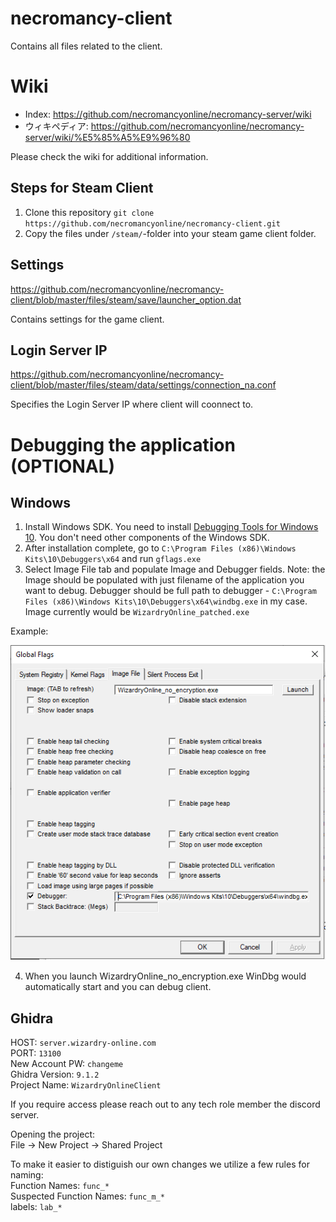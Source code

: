 # necromancy-client
Contains all files related to the client.

# Wiki
- Index: https://github.com/necromancyonline/necromancy-server/wiki
- ウィキペディア: https://github.com/necromancyonline/necromancy-server/wiki/%E5%85%A5%E9%96%80

Please check the wiki for additional information.

## Steps for Steam Client
1) Clone this repository ```git clone https://github.com/necromancyonline/necromancy-client.git```
2) Copy the files under `/steam/`-folder into your steam game client folder.

## Settings
https://github.com/necromancyonline/necromancy-client/blob/master/files/steam/save/launcher_option.dat

Contains settings for the game client.

## Login Server IP
https://github.com/necromancyonline/necromancy-client/blob/master/files/steam/data/settings/connection_na.conf

Specifies the Login Server IP where client will coonnect to.

# Debugging the application (OPTIONAL)

## Windows
1. Install Windows SDK. You need to install [Debugging Tools for Windows 10](https://docs.microsoft.com/en-us/windows-hardware/drivers/debugger/debugger-download-tools). You don't need other components of the Windows SDK.
2. After installation complete, go to `C:\Program Files (x86)\Windows Kits\10\Debuggers\x64` and run `gflags.exe`
3. Select Image File tab and populate Image and Debugger fields. Note: the Image should be populated with just filename of the application you want to debug.
Debugger should be full path to debugger - `C:\Program Files (x86)\Windows Kits\10\Debuggers\x64\windbg.exe` in my case.
Image currently would be `WizardryOnline_patched.exe`

Example:

![Gflags example](docs/img/gflags.png)

4. When you launch WizardryOnline_no_encryption.exe WinDbg would automatically start and you can debug client. 

## Ghidra
HOST: `server.wizardry-online.com`  
PORT: `13100`  
New Account PW: `changeme`  
Ghidra Version: `9.1.2`  
Project Name: `WizardryOnlineClient`  

If you require access please reach out to any tech role member the discord server.

Opening the project:  
File -> New Project -> Shared Project  



To make it easier to distiguish our own changes we utilize a few rules for naming:  
Function Names: `func_*`  
Suspected Function Names: `func_m_*`  
labels: `lab_*`  





